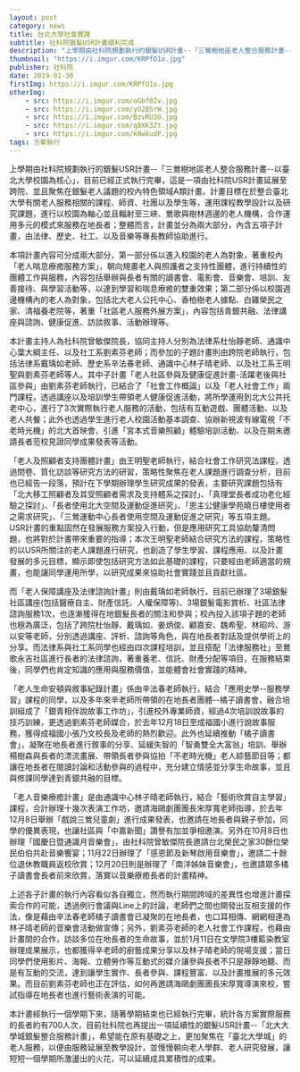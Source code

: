 ```yaml
---
layout: post
category: news
title: 台北大學社會實踐
subtitle: 社科院銀髮USR計畫順利完成
description: "上學期由社科院規劃執行的銀髮USR計畫--「三鶯樹地區老人整合服務計畫--以臺北大學校園為核心」，目前已經正式執行完畢，這是一項由社科院USR計畫延展至跨院、並且聚焦在銀髮老人議題的校內特色領域A類計畫。計畫目標在於整合臺北大學有關老人服務相關的課程、師資、社團以及學生等，運用課程教學設計以及研究課題，進行以校園為軸心並且輻射至三峽、鶯歌與樹林週邊的老人機構，合作運用多元的模式來服務在地長者；整體而言，計畫並分為兩大部分，內含五項子計畫，由法律、歷史、社工、以及音樂等專長教師協助進行。..."
thumbnail: "https://i.imgur.com/KRPfO1o.jpg"
publisher: 社科院
date: 2019-01-30
firstImg: https://i.imgur.com/KRPfO1o.jpg
otherImg:
    - src: https://i.imgur.com/oGbf0Zv.jpg
    - src: https://i.imgur.com/yO2BSrW.jpg
    - src: https://i.imgur.com/BzvRU3O.jpg
    - src: https://i.imgur.com/q8XK3Zt.jpg
    - src: https://i.imgur.com/k8wkudP.jpg
tags: 方案執行
---
```


上學期由社科院規劃執行的銀髮USR計畫--「三鶯樹地區老人整合服務計畫--以臺北大學校園為核心」，目前已經正式執行完畢，這是一項由社科院USR計畫延展至跨院、並且聚焦在銀髮老人議題的校內特色領域A類計畫。計畫目標在於整合臺北大學有關老人服務相關的課程、師資、社團以及學生等，運用課程教學設計以及研究課題，進行以校園為軸心並且輻射至三峽、鶯歌與樹林週邊的老人機構，合作運用多元的模式來服務在地長者；整體而言，計畫並分為兩大部分，內含五項子計畫，由法律、歷史、社工、以及音樂等專長教師協助進行。

本項計畫內容可分成兩大部分，第一部分係以進入校園的老人為對象，著重校內「老人喘息療癒服務方案」，朝向規畫老人與照護者之支持性團體，進行持續性的團體工作與服務，內容包括舉辦與長者有關的讀書會、電影會、音樂會、培訓、友善接待、與學習活動等，以達到學習和喘息療癒的雙重效果；第二部分係以校園週邊機構內的老人為對象，包括北大老人公托中心、香柏樹老人據點、白雞榮民之家、清福養老院等，著重「社區老人服務外展方案」，內容包括青銀共融、法律講座與諮詢、健康促進、訪談敘事、活動辦理等。

本計畫主持人為社科院曾敏傑院長，協同主持人分別為法律系杜怡靜老師、通識中心葉大綱主任、以及社工系劉素芬老師；而參加的子題計畫則由跨院老師執行，包括法律系戴瑀如老師、歷史系辛法春老師、通識中心林子晴老師、以及社工系王明聖與劉素芬老師等人。其中子計畫「老人社區參與及健康促進計畫-活躍老後與社區參與」由劉素芬老師執行，已結合了「社會工作概論」以及「老人社會工作」兩門課程，透過講座以及培訓學生帶領老人健康促進活動，將所學運用到北大公共托老中心，進行了3次實際執行老人服務的活動，包括有互動遊戲、團體活動、以及老人共餐；此外也透過學生進行老人校園活動基本調查、協辦新視波有線電視「不老時光機」的北大首映會、引進「宮本式音樂照顧」體驗培訓活動、以及在期末邀請長者蒞校見證同學成果發表等活動。

「老人及照顧者支持團體計畫」由王明聖老師執行，結合社會工作研究法課程，透過問卷、質化訪談等研究方法的研習，策略性聚焦在老人課題進行調查分析，目前也已經告一段落，預計在下學期辦理學生研究成果的發表，主要研究課題包括有「北大移工照顧者及其受照顧者需求及支持體系之探討」、「真理堂長者成功老化經驗之探討」、「長者使用北大空間及運動促進研究」、「恩主公健康學苑曉日樓使用者之需求研究」、「三鶯運動中心長者使用空間及運動促進之研究」等五項主題。USR計畫的重點固然在發展服務方案投入行動，但是應用研究工具協助釐清問題，也將對於計畫帶來重要的指導；本次王明聖老師結合研究方法的課程，策略性的以USR所關注的老人課題進行研究，也創造了學生學習、課程應用、以及計畫發展的多元目標，顯示即使包括研究方法如此基礎的課程，只要經由老師適當的規畫，也能讓同學運用所學，以研究成果來協助社會實踐並且貢獻社區。

而「老人保障講座及法律諮詢計畫」則由戴瑀如老師執行，目前已辦理了3場銀髮社區講座(包括醫療自主、財產信託、人權保障等)、3場銀髮電影賞析、社區法律諮詢服務1次，也逐漸獲得在地銀髮長者的關注和參與；校內投入該項子題的老師也極為廣泛，包括了跨院杜怡靜、戴瑀如、姜炳俊、顧嘉安、魏希聖、林昭吟、游以安等老師，分別透過講座、評析、諮詢等角色，與在地長者對話及提供學術上的分享。而法律系與社工系同學也經由四次課程培訓，並且搭配「法律服務社」至鶯歌永吉社區進行長者的法律諮詢，著重養老、信託、財產分配等項目，在服務結束後，同學們也肯定知識的應用與服務價值，並能體會社會實踐的精神。

「老人生命安頓與敘事紀錄計畫」係由辛法春老師執行，結合「應用史學--服務學習」課程的同學，以及多年來辛老師所帶領的在地長者團體--橘子讀書會，融合培訓組成了「銀青相伴說故事工作坊」，引進校外專業師資，經過4次培訓說故事的技巧訓練，更透過劉素芬老師媒合，於去年12月18日至成福國小進行說故事服務，獲得成福國小張乃文校長及老師的熱烈歡迎。此外也延續推動「橘子讀書會」，凝聚在地長者進行敘事的分享、延緩失智的「智勇雙全大富翁」培訓、舉辦楊樹森與長者的漂流畫展、帶領長者參與協拍「不老時光機」老人綜藝節目等；都讓在地長者在閱讀討論和活動參與的過程中，充分建立情感並分享生命故事，並且與修課同學達到青銀共融的目標。

「老人音樂療癒計畫」是由通識中心林子晴老師執行，結合「藝術欣賞自主學習」課程，合計辦理十幾次表演工作坊，邀請海鷗劇團團長宋厚寬老師指導，於去年12月8日舉辦「戲說三鶯兒童劇」進行成果發表，也邀請在地長者與親子參加，同學的優異表現，也讓社區與「中嘉新聞」讚譽有加並爭相邀演。另外在10月8日也辦理「國慶日暨通識月音樂會」，由社科院曾敏傑院長邀請台北榮民之家30餘位榮民伯伯共赴音樂饗宴；11月22日辦理了「感恩節及新琴啟用音樂會」，邀請二十餘位退休教職員返校欣賞；12月20日則是辦理了「南洋姊妹音樂會」，也邀請眾多橘子讀書會長者前來欣賞，落實以音樂療癒長者的計畫精神。

上述各子計畫的執行內容看似各自獨立，然而執行期間跨域的差異性也增進計畫探索合作的可能，透過例行會議與Line上的討論，老師們之間也開發出互相支援的作法，像是藉由辛法春老師橘子讀書會已凝聚的在地長者，也口耳相傳、網網相連為林子晴老師的音樂會活動做宣傳；另外，劉素芬老師的老人社會工作課程，也藉由計畫間的合作，訪談多位在地長者的生命故事，並於1月11日在文學院3樓藍染教室辦理成果展示，也都獲得辛老師的廚藝成果分享以及林子晴老師的現場支援；當日同學們使用影片、海報、立體勞作等互動式的媒介讓參與長者不只是靜靜地聽、而是有互動的交流，達到讓學生實作、長者參與、課程豐富、以及計畫推展的多元效果。而目前劉素芬老師也正在評估，如何再邀請海鷗劇團團長宋厚寬導演來校，嘗試指導在地長者也進行藝術表演的可能。

本計畫經執行一個學期下來，隨著學期結束也已經執行完畢，統計各方案實際服務的長者約有700人次，目前社科院也再提出一項延續性的銀髮USR計畫--「北大大學城銀髮整合服務計畫」，希望能在原有基礎之上，更加聚焦在「臺北大學城」的老人服務，以便由服務延展至教學設計，並慢慢朝向老人學群、老人研究發展，讓短短一個學期所激盪出的火花，可以延續成具累積性的成果。
